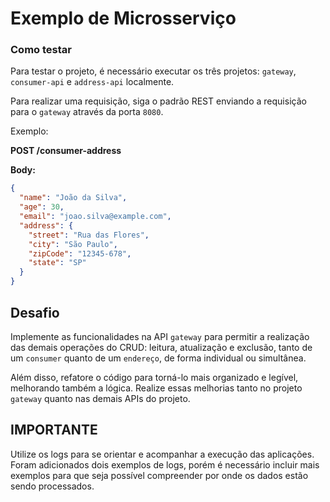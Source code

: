 # Exemplo de Microsserviço

### Como testar

Para testar o projeto, é necessário executar os três projetos: `gateway`, `consumer-api` e `address-api` localmente.

Para realizar uma requisição, siga o padrão REST enviando a requisição para o `gateway` através da porta `8080`.

Exemplo:

**POST /consumer-address**

**Body:**
```json
{
  "name": "João da Silva",
  "age": 30,
  "email": "joao.silva@example.com",
  "address": {
    "street": "Rua das Flores",
    "city": "São Paulo",
    "zipCode": "12345-678",
    "state": "SP"
  }
}
```

## Desafio

Implemente as funcionalidades na API `gateway` para permitir a realização das demais operações do CRUD: leitura, atualização e exclusão, tanto de um `consumer` quanto de um `endereço`, de forma individual ou simultânea.

Além disso, refatore o código para torná-lo mais organizado e legível, melhorando também a lógica. Realize essas melhorias tanto no projeto `gateway` quanto nas demais APIs do projeto.

## IMPORTANTE

Utilize os logs para se orientar e acompanhar a execução das aplicações. Foram adicionados dois exemplos de logs, porém é necessário incluir mais exemplos para que seja possível compreender por onde os dados estão sendo processados.